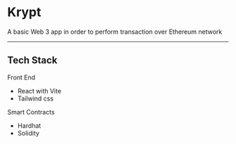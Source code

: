 # Krypt
A basic Web 3 app in order to perform transaction over Ethereum network

---
## Tech Stack
Front End
- React with Vite
- Tailwind css

Smart Contracts
- Hardhat
- Solidity